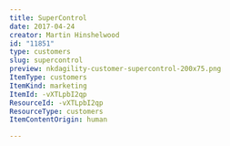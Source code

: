 ```yaml
---
title: SuperControl
date: 2017-04-24
creator: Martin Hinshelwood
id: "11851"
type: customers
slug: supercontrol
preview: nkdagility-customer-supercontrol-200x75.png
ItemType: customers
ItemKind: marketing
ItemId: -vXTLpbI2qp
ResourceId: -vXTLpbI2qp
ResourceType: customers
ItemContentOrigin: human

---
```


